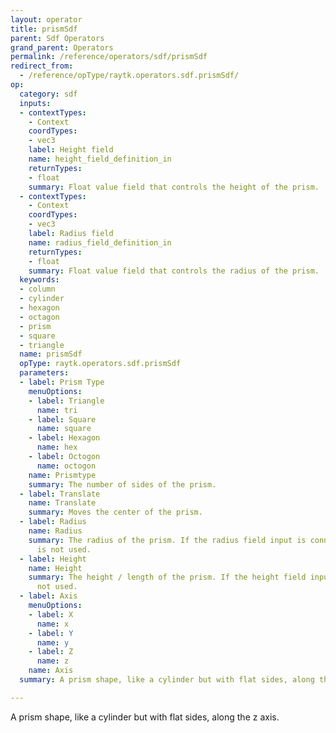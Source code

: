 ```yaml
---
layout: operator
title: prismSdf
parent: Sdf Operators
grand_parent: Operators
permalink: /reference/operators/sdf/prismSdf
redirect_from:
  - /reference/opType/raytk.operators.sdf.prismSdf/
op:
  category: sdf
  inputs:
  - contextTypes:
    - Context
    coordTypes:
    - vec3
    label: Height field
    name: height_field_definition_in
    returnTypes:
    - float
    summary: Float value field that controls the height of the prism.
  - contextTypes:
    - Context
    coordTypes:
    - vec3
    label: Radius field
    name: radius_field_definition_in
    returnTypes:
    - float
    summary: Float value field that controls the radius of the prism.
  keywords:
  - column
  - cylinder
  - hexagon
  - octagon
  - prism
  - square
  - triangle
  name: prismSdf
  opType: raytk.operators.sdf.prismSdf
  parameters:
  - label: Prism Type
    menuOptions:
    - label: Triangle
      name: tri
    - label: Square
      name: square
    - label: Hexagon
      name: hex
    - label: Octogon
      name: octogon
    name: Prismtype
    summary: The number of sides of the prism.
  - label: Translate
    name: Translate
    summary: Moves the center of the prism.
  - label: Radius
    name: Radius
    summary: The radius of the prism. If the radius field input is connected, this
      is not used.
  - label: Height
    name: Height
    summary: The height / length of the prism. If the height field input, this is
      not used.
  - label: Axis
    menuOptions:
    - label: X
      name: x
    - label: Y
      name: y
    - label: Z
      name: z
    name: Axis
  summary: A prism shape, like a cylinder but with flat sides, along the z axis.

---
```



A prism shape, like a cylinder but with flat sides, along the z axis.